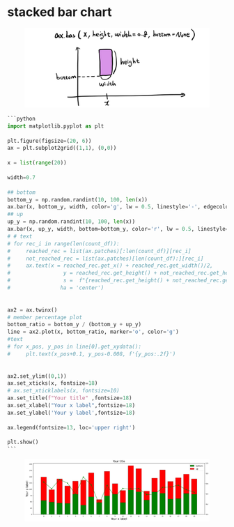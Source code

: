 # stacked bar chart

&#x20;

<figure><img src="../.gitbook/assets/image.png" alt=""><figcaption></figcaption></figure>

````python
```python
import matplotlib.pyplot as plt

plt.figure(figsize=(20, 6))
ax = plt.subplot2grid((1,1), (0,0))

x = list(range(20))

width=0.7

## bottom
bottom_y = np.random.randint(10, 100, len(x))
ax.bar(x, bottom_y, width, color='g', lw = 0.5, linestyle='-', edgecolor ='k', label='bottom')
## up
up_y = np.random.randint(10, 100, len(x))
ax.bar(x, up_y, width, bottom=bottom_y, color='r', lw = 0.5, linestyle='-', edgecolor ='k', label='up')
# # text
# for rec_i in range(len(count_df)):
#     reached_rec = list(ax.patches)[:len(count_df)][rec_i]
#     not_reached_rec = list(ax.patches)[len(count_df):][rec_i]
#     ax.text(x = reached_rec.get_x() + reached_rec.get_width()/2,
#                 y = reached_rec.get_height() + not_reached_rec.get_height() + 3000,
#                 s =  f"{reached_rec.get_height() + not_reached_rec.get_height():,}",
#                ha = 'center')


ax2 = ax.twinx()
# member percentage plot
bottom_ratio = bottom_y / (bottom_y + up_y)
line = ax2.plot(x, bottom_ratio, marker='o', color='g')
#text
# for x_pos, y_pos in line[0].get_xydata():
#     plt.text(x_pos+0.1, y_pos-0.008, f'{y_pos:.2f}')

    
ax2.set_ylim((0,1))
ax.set_xticks(x, fontsize=18)
# ax.set_xticklabels(x, fontsize=10)
ax.set_title(f"Your title" ,fontsize=18)
ax.set_xlabel("Your x label",fontsize=18)
ax.set_ylabel('Your y label',fontsize=18)

ax.legend(fontsize=13, loc='upper right')

plt.show()
```
````



<figure><img src="../.gitbook/assets/image (12).png" alt=""><figcaption></figcaption></figure>
